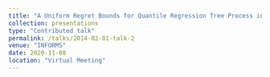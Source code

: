 ```yaml
---
title: "A Uniform Regret Bounds for Quantile Regression Tree Process in Online Learning"
collection: presentations
type: "Contributed talk"
permalink: /talks/2014-02-01-talk-2
venue: "INFORMS"
date: 2020-11-08
location: "Virtual Meeting"
---
```


